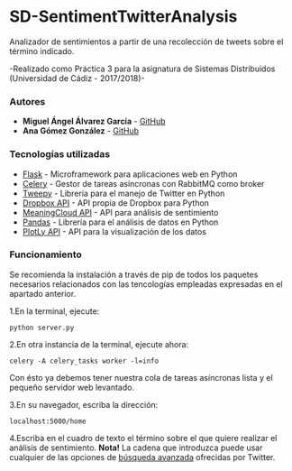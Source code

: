 # SD-SentimentTwitterAnalysis

Analizador de sentimientos a partir de una recolección de tweets sobre el término indicado.

-Realizado como Práctica 3 para la asignatura de Sistemas Distribuidos (Universidad de Cádiz - 2017/2018)-


### Autores

* **Miguel Ángel Álvarez García** - [GitHub](https://github.com/bymatech)
* **Ana Gómez González** - [GitHub](https://github.com/angoglez)


### Tecnologías utilizadas

* [Flask](http://flask.pocoo.org/) - Microframework para aplicaciones web en Python
* [Celery](http://www.celeryproject.org/) - Gestor de tareas asíncronas con RabbitMQ como broker
* [Tweepy](http://www.tweepy.org/) - Librería para el manejo de Twitter en Python
* [Dropbox API](https://www.dropbox.com/developers/documentation/python#overview) - API propia de Dropbox para Python
* [MeaningCloud API](https://www.meaningcloud.com/es/) - API para análisis de sentimiento
* [Pandas](https://pandas.pydata.org/) - Librería para el análisis de datos en Python
* [PlotLy API](https://plot.ly/python/) - API para la visualización de los datos


### Funcionamiento

Se recomienda la instalación a través de pip de todos los paquetes necesarios relacionados con las tencologías empleadas expresadas en el apartado anterior.

1.En la terminal, ejecute:
```
python server.py
```

2.En otra instancia de la terminal, ejecute ahora:
```
celery -A celery_tasks worker -l=info
```
Con ésto ya debemos tener nuestra cola de tareas asíncronas lista y el pequeño servidor web levantado.

3.En su navegador, escriba la dirección:
```
localhost:5000/home
```

4.Escriba en el cuadro de texto el término sobre el que quiere realizar el análisis de sentimiento.
**Nota!** La cadena que introduzca puede usar cualquier de las opciones de [búsqueda avanzada](https://help.twitter.com/es/using-twitter/twitter-advanced-search) ofrecidas por Twitter.
